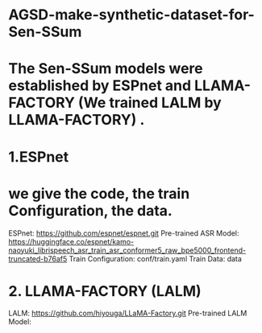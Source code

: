 # AGSD-make-synthetic-dataset-for-Sen-SSum
# The Sen-SSum models were established by ESPnet and LLAMA-FACTORY (We trained LALM by LLAMA-FACTORY) .

# 1.ESPnet
# we give the code, the train Configuration, the data.
ESPnet: https://github.com/espnet/espnet.git
Pre-trained ASR Model: https://huggingface.co/espnet/kamo-naoyuki_librispeech_asr_train_asr_conformer5_raw_bpe5000_frontend-truncated-b76af5
Train Configuration: conf/train.yaml
Train Data: data

# 2. LLAMA-FACTORY (LALM)
LALM: https://github.com/hiyouga/LLaMA-Factory.git
Pre-trained LALM Model:
